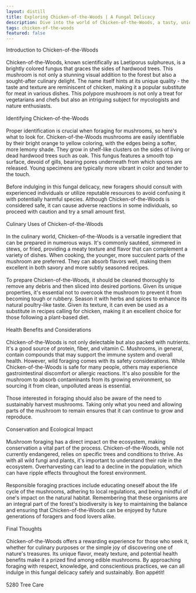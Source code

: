 ```yaml
---
layout: distill
title: Exploring Chicken-of-the-Woods | A Fungal Delicacy
description: Dive into the world of Chicken-of-the-Woods, a tasty, unique fungus that's both a culinary treat and a forager's delight.
tags: chicken-of-the-woods
featured: false
---
```


Introduction to Chicken-of-the-Woods<br /><br />Chicken-of-the-Woods, known scientifically as Laetiporus sulphureus, is a brightly colored fungus that graces the sides of hardwood trees. This mushroom is not only a stunning visual addition to the forest but also a sought-after culinary delight. The name itself hints at its unique quality - the taste and texture are reminiscent of chicken, making it a popular substitute for meat in various dishes. This polypore mushroom is not only a treat for vegetarians and chefs but also an intriguing subject for mycologists and nature enthusiasts.<br /><br />Identifying Chicken-of-the-Woods<br /><br />Proper identification is crucial when foraging for mushrooms, so here's what to look for. Chicken-of-the-Woods mushrooms are easily identifiable by their bright orange to yellow coloring, with the edges being a softer, more lemony shade. They grow in shelf-like clusters on the sides of living or dead hardwood trees such as oak. This fungus features a smooth top surface, devoid of gills, bearing pores underneath from which spores are released. Young specimens are typically more vibrant in color and tender to the touch.<br /><br />Before indulging in this fungal delicacy, new foragers should consult with experienced individuals or utilize reputable resources to avoid confusing it with potentially harmful species. Although Chicken-of-the-Woods is considered safe, it can cause adverse reactions in some individuals, so proceed with caution and try a small amount first.<br /><br />Culinary Uses of Chicken-of-the-Woods<br /><br />In the culinary world, Chicken-of-the-Woods is a versatile ingredient that can be prepared in numerous ways. It's commonly sautéed, simmered in stews, or fried, providing a meaty texture and flavor that can complement a variety of dishes. When cooking, the younger, more succulent parts of the mushroom are preferred. They can absorb flavors well, making them excellent in both savory and more subtly seasoned recipes.<br /><br />To prepare Chicken-of-the-Woods, it should be cleaned thoroughly to remove any debris and then sliced into desired portions. Given its unique properties, it's essential not to overcook the mushroom to prevent it from becoming tough or rubbery. Season it with herbs and spices to enhance its natural poultry-like taste. Given its texture, it can even be used as a substitute in recipes calling for chicken, making it an excellent choice for those following a plant-based diet.<br /><br />Health Benefits and Considerations<br /><br />Chicken-of-the-Woods is not only delectable but also packed with nutrients. It's a good source of protein, fiber, and vitamin C. Mushrooms, in general, contain compounds that may support the immune system and overall health. However, wild foraging comes with its safety considerations. While Chicken-of-the-Woods is safe for many people, others may experience gastrointestinal discomfort or allergic reactions. It's also possible for the mushroom to absorb contaminants from its growing environment, so sourcing it from clean, unpolluted areas is essential.<br /><br />Those interested in foraging should also be aware of the need to sustainably harvest mushrooms. Taking only what you need and allowing parts of the mushroom to remain ensures that it can continue to grow and reproduce.<br /><br />Conservation and Ecological Impact<br /><br />Mushroom foraging has a direct impact on the ecosystem, making conservation a vital part of the process. Chicken-of-the-Woods, while not currently endangered, relies on specific trees and conditions to thrive. As with all wild fungi and plants, it's important to understand their role in the ecosystem. Overharvesting can lead to a decline in the population, which can have ripple effects throughout the forest environment.<br /><br />Responsible foraging practices include educating oneself about the life cycle of the mushrooms, adhering to local regulations, and being mindful of one's impact on the natural habitat. Remembering that these organisms are an integral part of the forest's biodiversity is key to maintaining the balance and ensuring that Chicken-of-the-Woods can be enjoyed by future generations of foragers and food lovers alike.<br /><br />Final Thoughts<br /><br />Chicken-of-the-Woods offers a rewarding experience for those who seek it, whether for culinary purposes or the simple joy of discovering one of nature's treasures. Its unique flavor, meaty texture, and potential health benefits make it a prized find among edible mushrooms. By approaching foraging with respect, knowledge, and conscientious practices, we can all indulge in this fungal delicacy safely and sustainably. Bon appétit!<br /><br />5280 Tree Care
